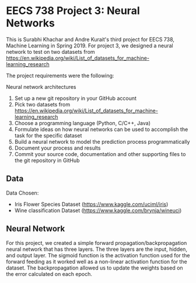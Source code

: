 # EECS 738 Project 3: Neural Networks

This is Surabhi Khachar and Andre Kurait's third project for EECS 738, Machine Learning in Spring 2019. For project 3, we designed a neural network to test on two datasets from https://en.wikipedia.org/wiki/List_of_datasets_for_machine-learning_research

The project requirements were the following:

Neural network architectures
1. Set up a new git repository in your GitHub account
2. Pick two datasets from
https://en.wikipedia.org/wiki/List_of_datasets_for_machine-learning_research
3. Choose a programming language (Python, C/C++, Java)
4. Formulate ideas on how neural networks can be used to
accomplish the task for the specific dataset
5. Build a neural network to model the prediction process
programmatically
6. Document your process and results
7. Commit your source code, documentation and other
supporting files to the git repository in GitHub

## Data
Data Chosen:
- Iris Flower Species Dataset (https://www.kaggle.com/uciml/iris) 
- Wine classification Dataset (https://www.kaggle.com/brynja/wineuci)

## Neural Network
For this project, we created a simple forward propagation/backpropagation neural network that has three layers. The three layers are the input, hidden, and output layer. The sigmoid function is the activation function used for the forward feeding as it worked well as a non-linear activation function for the dataset. The backpropagation allowed us to update the weights based on the error calculated on each epoch. 
